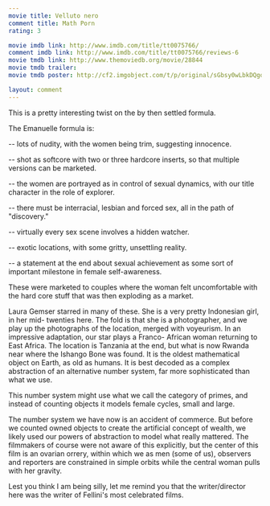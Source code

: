 ```yaml
---
movie title: Velluto nero
comment title: Math Porn
rating: 3

movie imdb link: http://www.imdb.com/title/tt0075766/
comment imdb link: http://www.imdb.com/title/tt0075766/reviews-6
movie tmdb link: http://www.themoviedb.org/movie/28844
movie tmdb trailer: 
movie tmdb poster: http://cf2.imgobject.com/t/p/original/sGbsy0wLbkDQgo4smadOCPo3SHb.jpg

layout: comment
---
```


This is a pretty interesting twist on the by then settled formula.

The Emanuelle formula is:

-- lots of nudity, with the women being trim, suggesting innocence. 

-- shot as softcore with two or three hardcore inserts, so that multiple versions can be marketed. 

-- the women are portrayed as in control of sexual dynamics, with our title character in the role of explorer. 

-- there must be interracial, lesbian and forced sex, all in the path of "discovery." 

-- virtually every sex scene involves a hidden watcher. 

-- exotic locations, with some gritty, unsettling reality. 

-- a statement at the end about sexual achievement as some sort of important milestone in female self-awareness. 

These were marketed to couples where the woman felt uncomfortable with the hard core stuff that was then exploding as a market. 

Laura Gemser starred in many of these. She is a very pretty Indonesian girl, in her mid- twenties here. The fold is that she is a photographer, and we play up the photographs of the location, merged with voyeurism. In an impressive adaptation, our star plays a Franco- African woman returning to East Africa. The location is Tanzania at the end, but what is now Rwanda near where the Ishango Bone was found. It is the oldest mathematical object on Earth, as old as humans. It is best decoded as a complex abstraction of an alternative number system, far more sophisticated than what we use.

This number system might use what we call the category of primes, and instead of counting objects it models female cycles, small and large.

The number system we have now is an accident of commerce. But before we counted owned objects to create the artificial concept of wealth, we likely used our powers of abstraction to model what really mattered. The filmmakers of course were not aware of this explicitly, but the center of this film is an ovarian orrery, within which we as men (some of us), observers and reporters are constrained in simple orbits while the central woman pulls with her gravity.

Lest you think I am being silly, let me remind you that the writer/director here was the writer of Fellini's most celebrated films.